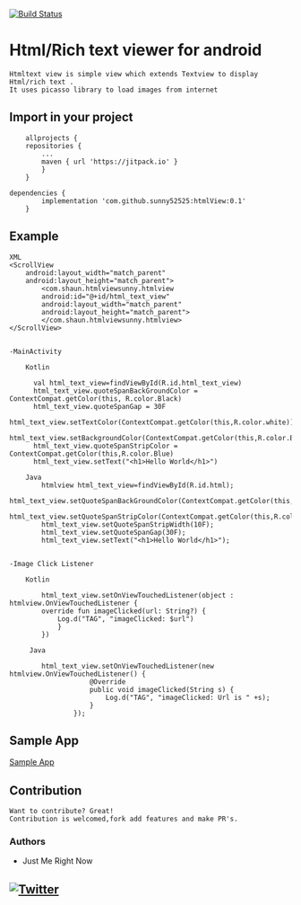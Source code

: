 
[![Build Status](https://img.shields.io/static/v1?label=Version&message=0.1&color=<>)](https://github.com/sunny52525/htmlView/releases/tag/0.1)


# Html/Rich text viewer for android
    Htmltext view is simple view which extends Textview to display Html/rich text .
    It uses picasso library to load images from internet
    
## Import in your project
    	allprojects {
		repositories {
			...
			maven { url 'https://jitpack.io' }
			}
		}
	
	dependencies {
	        implementation 'com.github.sunny52525:htmlView:0.1'
		}
## Example
    XML
    <ScrollView
        android:layout_width="match_parent"
        android:layout_height="match_parent">
            <com.shaun.htmlviewsunny.htmlview
            android:id="@+id/html_text_view"
            android:layout_width="match_parent"
            android:layout_height="match_parent">
            </com.shaun.htmlviewsunny.htmlview>
    </ScrollView>
    
    
    -MainActivity

        Kotlin

     	  val html_text_view=findViewById(R.id.html_text_view)
          html_text_view.quoteSpanBackGroundColor = ContextCompat.getColor(this, R.color.Black)
          html_text_view.quoteSpanGap = 30F
       	  html_text_view.setTextColor(ContextCompat.getColor(this,R.color.white))
          html_text_view.setBackgroundColor(ContextCompat.getColor(this,R.color.Black))
          html_text_view.quoteSpanStripColor = ContextCompat.getColor(this,R.color.Blue)
          html_text_view.setText("<h1>Hello World</h1>")

        Java
            htmlview html_text_view=findViewById(R.id.html);
            html_text_view.setQuoteSpanBackGroundColor(ContextCompat.getColor(this,R.color.Black));
            html_text_view.setQuoteSpanStripColor(ContextCompat.getColor(this,R.color.blue));
            html_text_view.setQuoteSpanStripWidth(10F);
            html_text_view.setQuoteSpanGap(30F);
            html_text_view.setText("<h1>Hello World</h1>");


    -Image Click Listener

        Kotlin

     	    html_text_view.setOnViewTouchedListener(object : htmlview.OnViewTouchedListener {
            override fun imageClicked(url: String?) {
                Log.d("TAG", "imageClicked: $url")
                }
            })

         Java

            html_text_view.setOnViewTouchedListener(new htmlview.OnViewTouchedListener() {
                        @Override
                        public void imageClicked(String s) {
                            Log.d("TAG", "imageClicked: Url is " +s);
                        }
                    });


## Sample App
[Sample App](https://github.com/sunny52525/htmlView/tree/master/app)


## Contribution
    Want to contribute? Great!
    Contribution is welcomed,fork add features and make PR's.

### Authors
 - Just Me Right Now

## [![Twitter](https://img.shields.io/twitter/url/https/twitter.com/sunny52525.svg?style=social&label=Follow%20%40sunny52525)](https://twitter.com/sunny52525)
